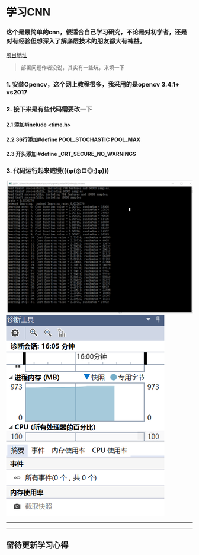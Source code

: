 # 学习CNN
### 这个是最简单的cnn，很适合自己学习研究，不论是对初学者，还是对有经验但想深入了解底层技术的朋友都大有裨益。
[项目地址](https://github.com/jialigao/single-layer-convnet)
> 部署问题作者没说，其实有一些坑，来填一下
### 1. 安装Opencv，这个网上教程很多，我采用的是opencv 3.4.1+ vs2017
### 2. 接下来是有些代码需要改一下
  ####     2.1  添加#include <time.h> 
  ####     2.2  36行添加#define POOL_STOCHASTIC POOL_MAX 
  ####     2.3  开头添加 #define _CRT_SECURE_NO_WARNINGS
### 3. 代码运行起来贼慢(((φ(◎ロ◎;)φ)))
![image](https://github.com/jqxxhznu/jqxxhznu.github.io/blob/master/images/cnn-1.png)
![image](https://github.com/jqxxhznu/jqxxhznu.github.io/blob/master/images/cnn-2%20.png)
***
***
## 留待更新学习心得
